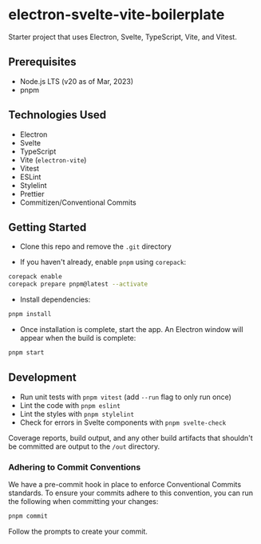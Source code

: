 # electron-svelte-vite-boilerplate

Starter project that uses Electron, Svelte, TypeScript, Vite, and Vitest.

## Prerequisites

- Node.js LTS (v20 as of Mar, 2023)
- pnpm

## Technologies Used

- Electron
- Svelte
- TypeScript
- Vite (`electron-vite`)
- Vitest
- ESLint
- Stylelint
- Prettier
- Commitizen/Conventional Commits

## Getting Started

- Clone this repo and remove the `.git` directory

- If you haven't already, enable `pnpm` using `corepack`:

```bash
corepack enable
corepack prepare pnpm@latest --activate
```

- Install dependencies:

```bash
pnpm install
```

- Once installation is complete, start the app. An Electron window will appear when the build is complete:

```bash
pnpm start
```

## Development

- Run unit tests with `pnpm vitest` (add `--run` flag to only run once)
- Lint the code with `pnpm eslint`
- Lint the styles with `pnpm stylelint`
- Check for errors in Svelte components with `pnpm svelte-check`

Coverage reports, build output, and any other build artifacts that shouldn't be committed are output to the `/out` directory.

### Adhering to Commit Conventions

We have a pre-commit hook in place to enforce Conventional Commits standards. To ensure your commits adhere to this convention, you can run the following when committing your changes:

```bash
pnpm commit
```

Follow the prompts to create your commit.
